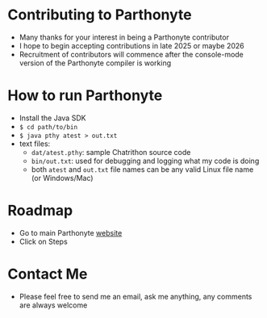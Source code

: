 # Contributing to Parthonyte
* Many thanks for your interest in being a Parthonyte contributor
* I hope to begin accepting contributions in late 2025 or maybe 2026
* Recruitment of contributors will commence after the console-mode version of the Parthonyte compiler is working
# How to run Parthonyte
* Install the Java SDK
* `$ cd path/to/bin`
* `$ java pthy atest > out.txt`
* text files:
  * `dat/atest.pthy`: sample Chatrithon source code
  * `bin/out.txt`: used for debugging and logging what my code is doing
  * both `atest` and `out.txt` file names can be any valid Linux file name (or Windows/Mac)
# Roadmap
* Go to main Parthonyte [website](http://parthonyte.org)
* Click on Steps
# Contact Me
* Please feel free to send me an email, ask me anything, any comments are always welcome
